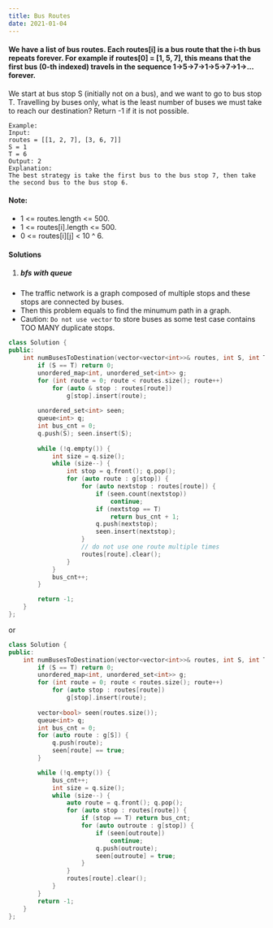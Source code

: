 ```yaml
---
title: Bus Routes
date: 2021-01-04
---
```

#### We have a list of bus routes. Each routes[i] is a bus route that the i-th bus repeats forever. For example if routes[0] = [1, 5, 7], this means that the first bus (0-th indexed) travels in the sequence 1->5->7->1->5->7->1->... forever.

We start at bus stop S (initially not on a bus), and we want to go to bus stop T. Travelling by buses only, what is the least number of buses we must take to reach our destination? Return -1 if it is not possible.

```
Example:
Input: 
routes = [[1, 2, 7], [3, 6, 7]]
S = 1
T = 6
Output: 2
Explanation: 
The best strategy is take the first bus to the bus stop 7, then take the second bus to the bus stop 6.
```

#### Note:

-    1 <= routes.length <= 500.
-    1 <= routes[i].length <= 500.
-    0 <= routes[i][j] < 10 ^ 6.

#### Solutions

1. ##### bfs with queue

- The traffic network is a graph composed of multiple stops and these stops are connected by buses.
- Then this problem equals to find the minumum path in a graph.
- Caution: `Do not use vector` to store buses as some test case contains TOO MANY duplicate stops.


```cpp
class Solution {
public:
    int numBusesToDestination(vector<vector<int>>& routes, int S, int T) {
        if (S == T) return 0;
        unordered_map<int, unordered_set<int>> g;
        for (int route = 0; route < routes.size(); route++)
            for (auto & stop : routes[route])
                g[stop].insert(route);
            
        unordered_set<int> seen;
        queue<int> q;
        int bus_cnt = 0;
        q.push(S); seen.insert(S);
        
        while (!q.empty()) {
            int size = q.size();
            while (size--) {
                int stop = q.front(); q.pop();
                for (auto route : g[stop]) {
                    for (auto nextstop : routes[route]) {
                        if (seen.count(nextstop))
                            continue;
                        if (nextstop == T)
                            return bus_cnt + 1;
                        q.push(nextstop);
                        seen.insert(nextstop);
                    }
                    // do not use one route multiple times
                    routes[route].clear();
                }
            }
            bus_cnt++;
        }

        return -1;
    }
};
```

or

```cpp
class Solution {
public:
    int numBusesToDestination(vector<vector<int>>& routes, int S, int T) {
        if (S == T) return 0;
        unordered_map<int, unordered_set<int>> g;
        for (int route = 0; route < routes.size(); route++)
            for (auto stop : routes[route])
                g[stop].insert(route);
        
        vector<bool> seen(routes.size());
        queue<int> q;
        int bus_cnt = 0;
        for (auto route : g[S]) {
            q.push(route);
            seen[route] == true;
        }

        while (!q.empty()) {
            bus_cnt++;
            int size = q.size();
            while (size--) {
                auto route = q.front(); q.pop();
                for (auto stop : routes[route]) {
                    if (stop == T) return bus_cnt;
                    for (auto outroute : g[stop]) {
                        if (seen[outroute])
                            continue;
                        q.push(outroute);
                        seen[outroute] = true;
                    }
                }
                routes[route].clear();
            }
        }
        return -1;
    }
};
```
